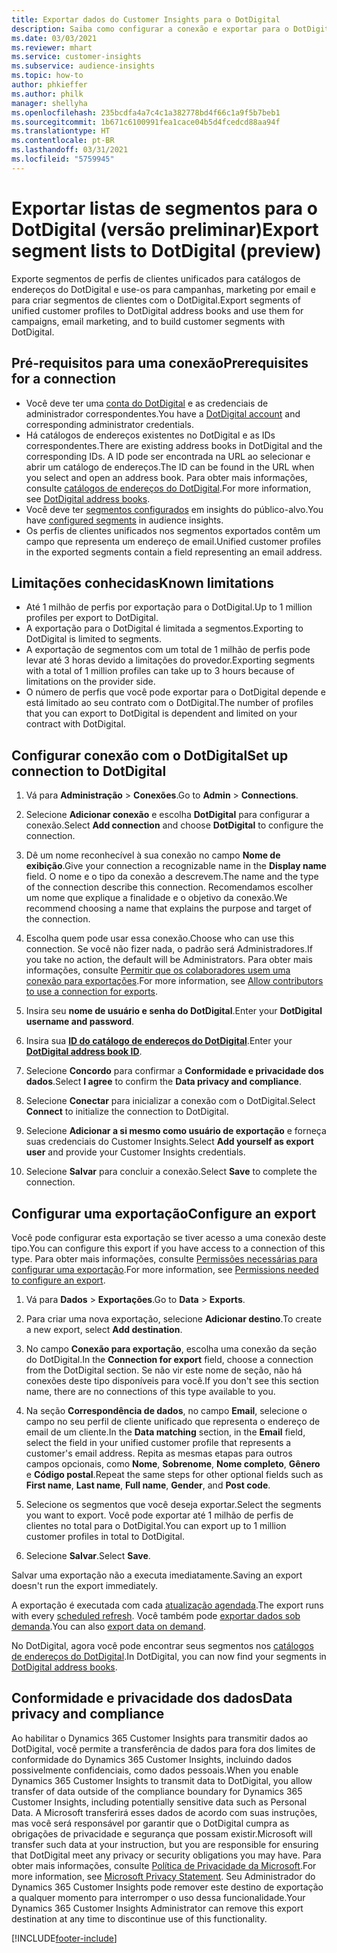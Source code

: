 ```yaml
---
title: Exportar dados do Customer Insights para o DotDigital
description: Saiba como configurar a conexão e exportar para o DotDigital.
ms.date: 03/03/2021
ms.reviewer: mhart
ms.service: customer-insights
ms.subservice: audience-insights
ms.topic: how-to
author: phkieffer
ms.author: philk
manager: shellyha
ms.openlocfilehash: 235bcdfa4a7c4c1a382778bd4f66c1a9f5b7beb1
ms.sourcegitcommit: 1b671c6100991fea1cace04b5d4fcedcd88aa94f
ms.translationtype: HT
ms.contentlocale: pt-BR
ms.lasthandoff: 03/31/2021
ms.locfileid: "5759945"
---
```

# <a name="export-segment-lists-to-dotdigital-preview"></a><span data-ttu-id="8dda2-103">Exportar listas de segmentos para o DotDigital (versão preliminar)</span><span class="sxs-lookup"><span data-stu-id="8dda2-103">Export segment lists to DotDigital (preview)</span></span>

<span data-ttu-id="8dda2-104">Exporte segmentos de perfis de clientes unificados para catálogos de endereços do DotDigital e use-os para campanhas, marketing por email e para criar segmentos de clientes com o DotDigital.</span><span class="sxs-lookup"><span data-stu-id="8dda2-104">Export segments of unified customer profiles to DotDigital address books and use them for campaigns, email marketing, and to build customer segments with DotDigital.</span></span> 

## <a name="prerequisites-for-a-connection"></a><span data-ttu-id="8dda2-105">Pré-requisitos para uma conexão</span><span class="sxs-lookup"><span data-stu-id="8dda2-105">Prerequisites for a connection</span></span>

-   <span data-ttu-id="8dda2-106">Você deve ter uma [conta do DotDigital](https://dotdigital.com/) e as credenciais de administrador correspondentes.</span><span class="sxs-lookup"><span data-stu-id="8dda2-106">You have a [DotDigital account](https://dotdigital.com/) and corresponding administrator credentials.</span></span>
-   <span data-ttu-id="8dda2-107">Há catálogos de endereços existentes no DotDigital e as IDs correspondentes.</span><span class="sxs-lookup"><span data-stu-id="8dda2-107">There are existing address books in DotDigital and the corresponding IDs.</span></span> <span data-ttu-id="8dda2-108">A ID pode ser encontrada na URL ao selecionar e abrir um catálogo de endereços.</span><span class="sxs-lookup"><span data-stu-id="8dda2-108">The ID can be found in the URL when you select and open an address book.</span></span> <span data-ttu-id="8dda2-109">Para obter mais informações, consulte [catálogos de endereços do DotDigital](https://support.dotdigital.com/hc/articles/212211968-Creating-an-address-book).</span><span class="sxs-lookup"><span data-stu-id="8dda2-109">For more information, see [DotDigital address books](https://support.dotdigital.com/hc/articles/212211968-Creating-an-address-book).</span></span>
-   <span data-ttu-id="8dda2-110">Você deve ter [segmentos configurados](segments.md) em insights do público-alvo.</span><span class="sxs-lookup"><span data-stu-id="8dda2-110">You have [configured segments](segments.md) in audience insights.</span></span>
-   <span data-ttu-id="8dda2-111">Os perfis de clientes unificados nos segmentos exportados contêm um campo que representa um endereço de email.</span><span class="sxs-lookup"><span data-stu-id="8dda2-111">Unified customer profiles in the exported segments contain a field representing an email address.</span></span>

## <a name="known-limitations"></a><span data-ttu-id="8dda2-112">Limitações conhecidas</span><span class="sxs-lookup"><span data-stu-id="8dda2-112">Known limitations</span></span>

- <span data-ttu-id="8dda2-113">Até 1 milhão de perfis por exportação para o DotDigital.</span><span class="sxs-lookup"><span data-stu-id="8dda2-113">Up to 1 million profiles per export to DotDigital.</span></span>
- <span data-ttu-id="8dda2-114">A exportação para o DotDigital é limitada a segmentos.</span><span class="sxs-lookup"><span data-stu-id="8dda2-114">Exporting to DotDigital is limited to segments.</span></span>
- <span data-ttu-id="8dda2-115">A exportação de segmentos com um total de 1 milhão de perfis pode levar até 3 horas devido a limitações do provedor.</span><span class="sxs-lookup"><span data-stu-id="8dda2-115">Exporting segments with a total of 1 million profiles can take up to 3 hours because of limitations on the provider side.</span></span> 
- <span data-ttu-id="8dda2-116">O número de perfis que você pode exportar para o DotDigital depende e está limitado ao seu contrato com o DotDigital.</span><span class="sxs-lookup"><span data-stu-id="8dda2-116">The number of profiles that you can export to DotDigital is dependent and limited on your contract with DotDigital.</span></span>

## <a name="set-up-connection-to-dotdigital"></a><span data-ttu-id="8dda2-117">Configurar conexão com o DotDigital</span><span class="sxs-lookup"><span data-stu-id="8dda2-117">Set up connection to DotDigital</span></span>

1. <span data-ttu-id="8dda2-118">Vá para **Administração** > **Conexões**.</span><span class="sxs-lookup"><span data-stu-id="8dda2-118">Go to **Admin** > **Connections**.</span></span>

1. <span data-ttu-id="8dda2-119">Selecione **Adicionar conexão** e escolha **DotDigital** para configurar a conexão.</span><span class="sxs-lookup"><span data-stu-id="8dda2-119">Select **Add connection** and choose **DotDigital** to configure the connection.</span></span>

1. <span data-ttu-id="8dda2-120">Dê um nome reconhecível à sua conexão no campo **Nome de exibição**.</span><span class="sxs-lookup"><span data-stu-id="8dda2-120">Give your connection a recognizable name in the **Display name** field.</span></span> <span data-ttu-id="8dda2-121">O nome e o tipo da conexão a descrevem.</span><span class="sxs-lookup"><span data-stu-id="8dda2-121">The name and the type of the connection describe this connection.</span></span> <span data-ttu-id="8dda2-122">Recomendamos escolher um nome que explique a finalidade e o objetivo da conexão.</span><span class="sxs-lookup"><span data-stu-id="8dda2-122">We recommend choosing a name that explains the purpose and target of the connection.</span></span>

1. <span data-ttu-id="8dda2-123">Escolha quem pode usar essa conexão.</span><span class="sxs-lookup"><span data-stu-id="8dda2-123">Choose who can use this connection.</span></span> <span data-ttu-id="8dda2-124">Se você não fizer nada, o padrão será Administradores.</span><span class="sxs-lookup"><span data-stu-id="8dda2-124">If you take no action, the default will be Administrators.</span></span> <span data-ttu-id="8dda2-125">Para obter mais informações, consulte [Permitir que os colaboradores usem uma conexão para exportações](connections.md#allow-contributors-to-use-a-connection-for-exports).</span><span class="sxs-lookup"><span data-stu-id="8dda2-125">For more information, see [Allow contributors to use a connection for exports](connections.md#allow-contributors-to-use-a-connection-for-exports).</span></span>

1. <span data-ttu-id="8dda2-126">Insira seu **nome de usuário e senha do DotDigital**.</span><span class="sxs-lookup"><span data-stu-id="8dda2-126">Enter your **DotDigital username and password**.</span></span>

1. <span data-ttu-id="8dda2-127">Insira sua **[ID do catálogo de endereços do DotDigital](https://support.dotdigital.com/hc/articles/212211968-Creating-an-address-book)**.</span><span class="sxs-lookup"><span data-stu-id="8dda2-127">Enter your **[DotDigital address book ID](https://support.dotdigital.com/hc/articles/212211968-Creating-an-address-book)**.</span></span>

1. <span data-ttu-id="8dda2-128">Selecione **Concordo** para confirmar a **Conformidade e privacidade dos dados**.</span><span class="sxs-lookup"><span data-stu-id="8dda2-128">Select **I agree** to confirm the **Data privacy and compliance**.</span></span>

1. <span data-ttu-id="8dda2-129">Selecione **Conectar** para inicializar a conexão com o DotDigital.</span><span class="sxs-lookup"><span data-stu-id="8dda2-129">Select **Connect** to initialize the connection to DotDigital.</span></span>

1. <span data-ttu-id="8dda2-130">Selecione **Adicionar a si mesmo como usuário de exportação** e forneça suas credenciais do Customer Insights.</span><span class="sxs-lookup"><span data-stu-id="8dda2-130">Select **Add yourself as export user** and provide your Customer Insights credentials.</span></span>

1. <span data-ttu-id="8dda2-131">Selecione **Salvar** para concluir a conexão.</span><span class="sxs-lookup"><span data-stu-id="8dda2-131">Select **Save** to complete the connection.</span></span> 

## <a name="configure-an-export"></a><span data-ttu-id="8dda2-132">Configurar uma exportação</span><span class="sxs-lookup"><span data-stu-id="8dda2-132">Configure an export</span></span>

<span data-ttu-id="8dda2-133">Você pode configurar esta exportação se tiver acesso a uma conexão deste tipo.</span><span class="sxs-lookup"><span data-stu-id="8dda2-133">You can configure this export if you have access to a connection of this type.</span></span> <span data-ttu-id="8dda2-134">Para obter mais informações, consulte [Permissões necessárias para configurar uma exportação](export-destinations.md#set-up-a-new-export).</span><span class="sxs-lookup"><span data-stu-id="8dda2-134">For more information, see [Permissions needed to configure an export](export-destinations.md#set-up-a-new-export).</span></span>

1. <span data-ttu-id="8dda2-135">Vá para **Dados** > **Exportações**.</span><span class="sxs-lookup"><span data-stu-id="8dda2-135">Go to **Data** > **Exports**.</span></span>

1. <span data-ttu-id="8dda2-136">Para criar uma nova exportação, selecione **Adicionar destino**.</span><span class="sxs-lookup"><span data-stu-id="8dda2-136">To create a new export, select **Add destination**.</span></span>

1. <span data-ttu-id="8dda2-137">No campo **Conexão para exportação**, escolha uma conexão da seção do DotDigital.</span><span class="sxs-lookup"><span data-stu-id="8dda2-137">In the **Connection for export** field, choose a connection from the DotDigital section.</span></span> <span data-ttu-id="8dda2-138">Se não vir este nome de seção, não há conexões deste tipo disponíveis para você.</span><span class="sxs-lookup"><span data-stu-id="8dda2-138">If you don't see this section name, there are no connections of this type available to you.</span></span>


1. <span data-ttu-id="8dda2-139">Na seção **Correspondência de dados**, no campo **Email**, selecione o campo no seu perfil de cliente unificado que representa o endereço de email de um cliente.</span><span class="sxs-lookup"><span data-stu-id="8dda2-139">In the **Data matching** section, in the **Email** field, select the field in your unified customer profile that represents a customer's email address.</span></span> <span data-ttu-id="8dda2-140">Repita as mesmas etapas para outros campos opcionais, como **Nome**, **Sobrenome**, **Nome completo**, **Gênero** e **Código postal**.</span><span class="sxs-lookup"><span data-stu-id="8dda2-140">Repeat the same steps for other optional fields such as **First name**, **Last name**, **Full name**, **Gender**, and **Post code**.</span></span>

1. <span data-ttu-id="8dda2-141">Selecione os segmentos que você deseja exportar.</span><span class="sxs-lookup"><span data-stu-id="8dda2-141">Select the segments you want to export.</span></span> <span data-ttu-id="8dda2-142">Você pode exportar até 1 milhão de perfis de clientes no total para o DotDigital.</span><span class="sxs-lookup"><span data-stu-id="8dda2-142">You can export up to 1 million customer profiles in total to DotDigital.</span></span>

1. <span data-ttu-id="8dda2-143">Selecione **Salvar**.</span><span class="sxs-lookup"><span data-stu-id="8dda2-143">Select **Save**.</span></span>

<span data-ttu-id="8dda2-144">Salvar uma exportação não a executa imediatamente.</span><span class="sxs-lookup"><span data-stu-id="8dda2-144">Saving an export doesn't run the export immediately.</span></span>

<span data-ttu-id="8dda2-145">A exportação é executada com cada [atualização agendada](system.md#schedule-tab).</span><span class="sxs-lookup"><span data-stu-id="8dda2-145">The export runs with every [scheduled refresh](system.md#schedule-tab).</span></span> <span data-ttu-id="8dda2-146">Você também pode [exportar dados sob demanda](export-destinations.md#run-exports-on-demand).</span><span class="sxs-lookup"><span data-stu-id="8dda2-146">You can also [export data on demand](export-destinations.md#run-exports-on-demand).</span></span> 
 
<span data-ttu-id="8dda2-147">No DotDigital, agora você pode encontrar seus segmentos nos [catálogos de endereços do DotDigital](https://support.dotdigital.com/hc/articles/212211968-Creating-an-address-book).</span><span class="sxs-lookup"><span data-stu-id="8dda2-147">In DotDigital, you can now find your segments in [DotDigital address books](https://support.dotdigital.com/hc/articles/212211968-Creating-an-address-book).</span></span>


## <a name="data-privacy-and-compliance"></a><span data-ttu-id="8dda2-148">Conformidade e privacidade dos dados</span><span class="sxs-lookup"><span data-stu-id="8dda2-148">Data privacy and compliance</span></span>

<span data-ttu-id="8dda2-149">Ao habilitar o Dynamics 365 Customer Insights para transmitir dados ao DotDigital, você permite a transferência de dados para fora dos limites de conformidade do Dynamics 365 Customer Insights, incluindo dados possivelmente confidenciais, como dados pessoais.</span><span class="sxs-lookup"><span data-stu-id="8dda2-149">When you enable Dynamics 365 Customer Insights to transmit data to DotDigital, you allow transfer of data outside of the compliance boundary for Dynamics 365 Customer Insights, including potentially sensitive data such as Personal Data.</span></span> <span data-ttu-id="8dda2-150">A Microsoft transferirá esses dados de acordo com suas instruções, mas você será responsável por garantir que o DotDigital cumpra as obrigações de privacidade e segurança que possam existir.</span><span class="sxs-lookup"><span data-stu-id="8dda2-150">Microsoft will transfer such data at your instruction, but you are responsible for ensuring that DotDigital meet any privacy or security obligations you may have.</span></span> <span data-ttu-id="8dda2-151">Para obter mais informações, consulte [Política de Privacidade da Microsoft](https://go.microsoft.com/fwlink/?linkid=396732).</span><span class="sxs-lookup"><span data-stu-id="8dda2-151">For more information, see [Microsoft Privacy Statement](https://go.microsoft.com/fwlink/?linkid=396732).</span></span>
<span data-ttu-id="8dda2-152">Seu Administrador do Dynamics 365 Customer Insights pode remover este destino de exportação a qualquer momento para interromper o uso dessa funcionalidade.</span><span class="sxs-lookup"><span data-stu-id="8dda2-152">Your Dynamics 365 Customer Insights Administrator can remove this export destination at any time to discontinue use of this functionality.</span></span>


[!INCLUDE[footer-include](../includes/footer-banner.md)]
